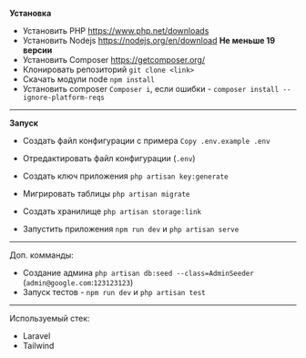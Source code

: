 **Установка**
- Установить PHP <a>https://www.php.net/downloads</a>
- Установить Nodejs <a>https://nodejs.org/en/download</a> **Не меньше 19 версии**
- Установить Composer <a>https://getcomposer.org/</a>
- Клонировать репозиторий `git clone <link>`
- Скачать модули node `npm install`
- Установить composer `Composer i`, если ошибки - `composer install --ignore-platform-reqs`
---
**Запуск**
- Создать файл конфигурации с примера `Copy .env.example .env` <br>
- Отредактировать файл конфигурации (`.env`) <br>

- Создать ключ приложения `php artisan key:generate`
- Мигрировать таблицы `php artisan migrate`
- Создать хранилище `php artisan storage:link`
- Запустить приложения `npm run dev` и `php artisan serve`
---
Доп. комманды: 
- Создание админа `php artisan db:seed --class=AdminSeeder` (`admin@google.com`:`123123123`)
- Запуск тестов - `npm run dev` и `php artisan test`
--- 
Используемый стек: 
* Laravel
* Tailwind
